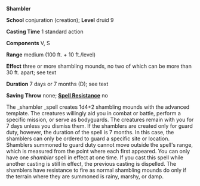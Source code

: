  **Shambler**

**School** conjuration (creation); **Level** druid 9

**Casting Time** 1 standard action

**Components** V, S

**Range** medium (100 ft. + 10 ft./level)

**Effect** three or more shambling mounds, no two of which can be more than 30 ft. apart; see text

**Duration** 7 days or 7 months (D); see text

**Saving Throw** none; **[Spell Resistance](../glossary.md#_spell-resistance)** no

The _shambler _spell creates 1d4+2 shambling mounds with the advanced template. The creatures willingly aid you in combat or battle, perform a specific mission, or serve as bodyguards. The creatures remain with you for 7 days unless you dismiss them. If the shamblers are created only for guard duty, however, the duration of the spell is 7 months. In this case, the shamblers can only be ordered to guard a specific site or location. Shamblers summoned to guard duty cannot move outside the spell's range, which is measured from the point where each first appeared. You can only have one _shambler_ spell in effect at one time. If you cast this spell while another casting is still in effect, the previous casting is dispelled. The shamblers have resistance to fire as normal shambling mounds do only if the terrain where they are summoned is rainy, marshy, or damp.

